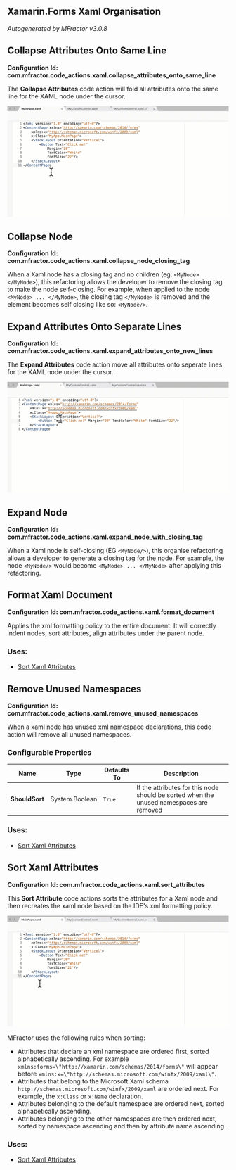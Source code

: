 ## Xamarin.Forms Xaml Organisation
*Autogenerated by MFractor v3.0.8*
## Collapse Attributes Onto Same Line

**Configuration Id: com.mfractor.code_actions.xaml.collapse_attributes_onto_same_line**

The **Collapse Attributes** code action will fold all attributes onto the same line for the XAML node under the cursor.

![Using the Collapse Attributes code action](/img/code-actions/forms/collapse-attributes.gif)


## Collapse Node

**Configuration Id: com.mfractor.code_actions.xaml.collapse_node_closing_tag**

When a Xaml node has a closing tag and no children (eg: `<MyNode> </MyNode>`), this refactoring allows the developer to remove the closing tag to make the node self-closing. For example, when applied to the node `<MyNode> ... </MyNode>`, the closing tag `</MyNode>` is removed and the element becomes self closing like so: `<MyNode/>`.


## Expand Attributes Onto Separate Lines

**Configuration Id: com.mfractor.code_actions.xaml.expand_attributes_onto_new_lines**

The **Expand Attributes** code action move all attributes onto seperate lines for the XAML node under the cursor.

![Using the Expand Attributes code action](/img/code-actions/forms/expand-attributes.gif)


## Expand Node

**Configuration Id: com.mfractor.code_actions.xaml.expand_node_with_closing_tag**

When a Xaml node is self-closing (EG `<MyNode/>`), this organise refactoring allows a developer to generate a closing tag for the node. For example, the node `<MyNode/>` would become `<MyNode> ... </MyNode>` after applying this refactoring.


## Format Xaml Document

**Configuration Id: com.mfractor.code_actions.xaml.format_document**

Applies the xml formatting policy to the entire document. It will correctly indent nodes, sort attributes, align attributes under the parent node.


### Uses:

 * [Sort Xaml Attributes](/code-generation/xaml.md#sort-xaml-attributes)


## Remove Unused Namespaces

**Configuration Id: com.mfractor.code_actions.xaml.remove_unused_namespaces**

When a xaml node has unused xml namespace declarations, this code action will remove all unused namespaces.


### Configurable Properties

| Name | Type | Defaults To | Description |
|------|------|-------------|-------------|
| **ShouldSort** | System.Boolean | `True` | If the attributes for this node should be sorted when the unused namespaces are removed |

### Uses:

 * [Sort Xaml Attributes](/code-generation/xaml.md#sort-xaml-attributes)


## Sort Xaml Attributes

**Configuration Id: com.mfractor.code_actions.xaml.sort_attributes**

This **Sort Attribute** code actions sorts the attributes for a Xaml node and then recreates the xaml node based on the IDE's xml formatting policy.

![Using the sort attributes code action](/img/code-actions/forms/sort-attributes.gif)

MFractor uses the following rules when sorting:

 * Attributes that declare an xml namespace are ordered first, sorted alphabetically ascending. For example `xmlns:forms=\"http://xamarin.com/schemas/2014/forms\"` will appear before `xmlns:x=\"http://schemas.microsoft.com/winfx/2009/xaml\"`.
 * Attributes that belong to the Microsoft Xaml schema `http://schemas.microsoft.com/winfx/2009/xaml` are ordered next. For example, the `x:Class` or `x:Name` declaration.
 * Attributes belonging to the default namespace are ordered next, sorted alphabetically ascending.
 * Attributes belonging to the other namespaces are then ordered next, sorted by namespace ascending and then by attribute name ascending.


### Uses:

 * [Sort Xaml Attributes](/code-generation/xaml.md#sort-xaml-attributes)


